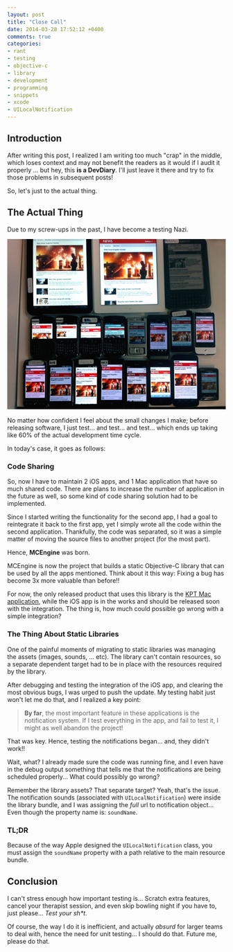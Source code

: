 ```yaml
---
layout: post
title: "Close Call"
date: 2014-03-28 17:52:12 +0400
comments: true
categories: 
- rant
- testing
- objective-c
- library
- development
- programming
- snippets
- xcode
- UILocalNotification
---
```


## Introduction

After writing this post, I realized I am writing too much "crap" in the middle, which loses context and may not benefit the readers as it would if I audit it properly ... but hey, this __is a DevDiary__. I'll just leave it there and try to fix those problems in subsequent posts!

So, let's just to the actual thing.

## The Actual Thing

Due to my screw-ups in the past, I have become a testing Nazi.

![](/images/testing.jpg)

No matter how confident I feel about the small changes I make; before releasing software, I just test... and test... and test... which ends up taking like 60% of the actual development time cycle.

In today's case, it goes as follows:

### Code Sharing

So, now I have to maintain 2 iOS apps, and 1 Mac application that have so much shared code. There are plans to increase the number of application in the future as well, so some kind of code sharing solution had to be implemented.

Since I started writing the functionality for the second app, I had a goal to reintegrate it back to the first app, yet I simply wrote all the code within the second application. Thankfully, the code was separated, so it was a simple matter of moving the source files to another project (for the most part).

Hence, __MCEngine__ was born.

MCEngine is now the project that builds a static Objective-C library that can be used by all the apps mentioned. Think about it this way: Fixing a bug has become 3x more valuable than before!!

For now, the only released product that uses this library is the [KPT Mac application](https://itunes.apple.com/us/app/kuwait-prayer-times/id723108544?mt=12), while the iOS app is in the works and should be released soon with the integration. The thing is, how much could possible go wrong with a simple integration?

### The Thing About Static Libraries

One of the painful moments of migrating to static libraries was managing the assets (images, sounds, ... etc). The library can't contain resources, so a separate dependent target had to be in place with the resources required by the library.

After debugging and testing the integration of the iOS app, and clearing the most obvious bugs, I was urged to push the update. My testing habit just won't let me do that, and I realized a key point:

> __By far__, the most important feature in these applications is the notification system. If I test everything in the app, and fail to test it, I might as well abandon the project!

That was key. Hence, testing the notifications began... and, they didn't work!!

Wait, what? I already made sure the code was running fine, and I even have in the debug output something that tells me that the notifications are being scheduled properly... What could possibly go wrong?

Remember the library assets? That separate target? Yeah, that's the issue. The notification sounds (associated with `UILocalNotification`) were inside the library bundle, and I was assigning the _full_ url to notification object... Even though the property name is: `soundName`.

### TL;DR

Because of the way Apple designed the `UILocalNotification` class, you must assign the `soundName` property with a path relative to the main resource bundle.

## Conclusion

I can't stress enough how important testing is... Scratch extra features, cancel your therapist session, and even skip bowling night if you have to, just please... _Test your sh*t_.

Of course, the way I do it is inefficient, and actually _absurd_ for larger teams to deal with, hence the need for unit testing... I should do that. Future me, please do that.
